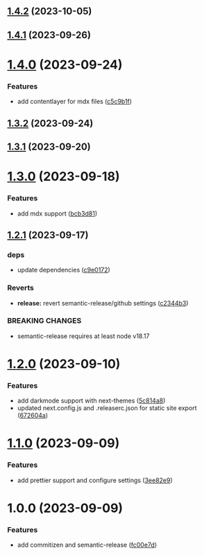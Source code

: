 ## [1.4.2](https://github.com/deployn/next-app-template/compare/v1.4.1...v1.4.2) (2023-10-05)

## [1.4.1](https://github.com/deployn/next-app-template/compare/v1.4.0...v1.4.1) (2023-09-26)

# [1.4.0](https://github.com/deployn/next-app-template/compare/v1.3.2...v1.4.0) (2023-09-24)


### Features

* add contentlayer for mdx files ([c5c9b1f](https://github.com/deployn/next-app-template/commit/c5c9b1f956cf57ab60fb8330f87a8eb4d040ecec))

## [1.3.2](https://github.com/deployn/next-app-template/compare/v1.3.1...v1.3.2) (2023-09-24)

## [1.3.1](https://github.com/deployn/next-app-template/compare/v1.3.0...v1.3.1) (2023-09-20)

# [1.3.0](https://github.com/deployn/next-app-template/compare/v1.2.1...v1.3.0) (2023-09-18)


### Features

* add mdx support ([bcb3d81](https://github.com/deployn/next-app-template/commit/bcb3d81d9c96b3b91a2aa16020fd1ba4cf907f25))

## [1.2.1](https://github.com/deployn/next-app-template/compare/v1.2.0...v1.2.1) (2023-09-17)


### deps

* update dependencies ([c9e0172](https://github.com/deployn/next-app-template/commit/c9e01728c53fb3c6de899013dec6f3a600b74bc3))


### Reverts

* **release:** revert semantic-release/github settings ([c2344b3](https://github.com/deployn/next-app-template/commit/c2344b32791a9417fbb25a958bbd6d15c6779c4f))


### BREAKING CHANGES

* semantic-release requires at least node v18.17

# [1.2.0](https://github.com/deployn/next-app-template/compare/v1.1.0...v1.2.0) (2023-09-10)


### Features

* add darkmode support with next-themes ([5c814a8](https://github.com/deployn/next-app-template/commit/5c814a85f372fccb83c6b3639d1491202f8633f4))
* updated next.config.js and .releaserc.json for static site export ([672604a](https://github.com/deployn/next-app-template/commit/672604a1340f764b564273eb4a3cb0e519cfa002))

# [1.1.0](https://github.com/deployn/next-app-template/compare/v1.0.0...v1.1.0) (2023-09-09)


### Features

* add prettier support and configure settings ([3ee82e9](https://github.com/deployn/next-app-template/commit/3ee82e941b039053fea0e42f4599f3c2f2e20f6b))

# 1.0.0 (2023-09-09)


### Features

* add commitizen and semantic-release ([fc00e7d](https://github.com/deployn/next-app-template/commit/fc00e7d5632d022d3e5cbff5c15b5fd4e5a6dba2))
